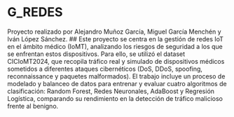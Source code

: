 # G_REDES
Proyecto realizado por Alejandro Muñoz García, Miguel García Menchén y Iván López Sánchez. ##
Este proyecto se centra en la gestión de redes IoT en el ámbito médico (IoMT), analizando los riesgos de seguridad a los que se enfrentan estos dispositivos. Para ello, se utilizó el dataset CICIoMT2024, que recopila tráfico real y simulado de dispositivos médicos sometidos a diferentes ataques cibernéticos (DoS, DDoS, spoofing, reconnaissance y paquetes malformados). El trabajo incluye un proceso de modelado y balanceo de datos para entrenar y evaluar cuatro algoritmos de clasificación: Random Forest, Redes Neuronales, AdaBoost y Regresión Logística, comparando su rendimiento en la detección de tráfico malicioso frente al benigno.
